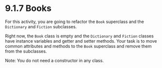 # 9.1.7 Books

For this activity, you are going to refactor the `Book` superclass and the `Dictionary` and `Fiction` subclasses.

Right now, the `Book` class is empty and the `Dictionary` and `Fiction` classes have instance variables and getter and
setter methods. Your task is to move common attributes and methods to the `Book` superclass and remove them from the
subclasses.

Note: You do not need a constructor in any class.
